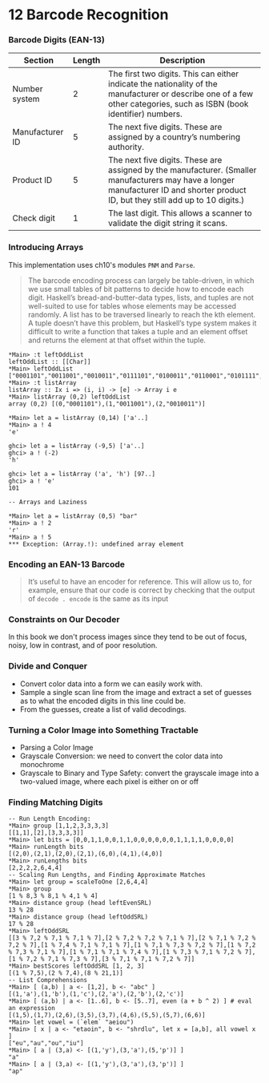 # 12 Barcode Recognition


### Barcode Digits (EAN-13)

Section      | Length | Description
-------------|--------|------------
Number system | 2 |The first two digits. This can either indicate the nationality of the manufacturer or describe one of a few other categories, such as ISBN (book identifier) numbers.
Manufacturer ID | 5 | The next five digits. These are assigned by a country’s numbering authority.
Product ID | 5 | The next five digits. These are assigned by the manufacturer. (Smaller manufacturers may have a longer manufacturer ID and shorter product ID, but they still add up to 10 digits.)
Check digit | 1 | The last digit. This allows a scanner to validate the digit string it scans.

### Introducing Arrays

This implementation uses ch10's modules `PNM` and `Parse`.

> The barcode encoding process can largely be table-driven, in which we use small tables of bit patterns to decide how to encode each digit. Haskell’s bread-and-butter-data types, lists, and tuples are not well-suited to use for tables whose elements may be accessed randomly. A list has to be traversed linearly to reach the kth element. A tuple doesn’t have this problem, but Haskell’s type system makes it difficult to write a function that takes a tuple and an element offset and returns the element at that offset within the tuple.

```
*Main> :t leftOddList
leftOddList :: [[Char]]
*Main> leftOddList
["0001101","0011001","0010011","0111101","0100011","0110001","0101111","0111011","0110111","0001011"]
*Main> :t listArray
listArray :: Ix i => (i, i) -> [e] -> Array i e
*Main> listArray (0,2) leftOddList
array (0,2) [(0,"0001101"),(1,"0011001"),(2,"0010011")]

*Main> let a = listArray (0,14) ['a'..]
*Main> a ! 4
'e'

ghci> let a = listArray (-9,5) ['a'..]
ghci> a ! (-2)
'h'

ghci> let a = listArray ('a', 'h') [97..]
ghci> a ! 'e'
101

-- Arrays and Laziness

*Main> let a = listArray (0,5) "bar"
*Main> a ! 2
'r'
*Main> a ! 5
*** Exception: (Array.!): undefined array element

```

### Encoding an EAN-13 Barcode

> It’s useful to have an encoder for reference. This will allow us to, for example, ensure that our code is correct by checking that the output of `decode . encode` is the same as its input

### Constraints on Our Decoder

In this book we don't process images since they tend to be out of focus, noisy, low in contrast, and of poor resolution.

### Divide and Conquer

- Convert color data into a form we can easily work with.
- Sample a single scan line from the image and extract a set of guesses as to what the encoded digits in this line could be.
- From the guesses, create a list of valid decodings.

### Turning a Color Image into Something Tractable

- Parsing a Color Image
- Grayscale Conversion: we need to convert the color data into monochrome
- Grayscale to Binary and Type Safety: convert the grayscale image into a two-valued image, where each pixel is either on or off

### Finding Matching Digits

```
-- Run Length Encoding:
*Main> group [1,1,2,3,3,3,3]
[[1,1],[2],[3,3,3,3]]
*Main> let bits = [0,0,1,1,0,0,1,1,0,0,0,0,0,0,1,1,1,1,0,0,0,0]
*Main> runLength bits
[(2,0),(2,1),(2,0),(2,1),(6,0),(4,1),(4,0)]
*Main> runLengths bits
[2,2,2,2,6,4,4]
-- Scaling Run Lengths, and Finding Approximate Matches
*Main> let group = scaleToOne [2,6,4,4]
*Main> group
[1 % 8,3 % 8,1 % 4,1 % 4]
*Main> distance group (head leftEvenSRL)
13 % 28
*Main> distance group (head leftOddSRL)
17 % 28
*Main> leftOddSRL
[[3 % 7,2 % 7,1 % 7,1 % 7],[2 % 7,2 % 7,2 % 7,1 % 7],[2 % 7,1 % 7,2 % 7,2 % 7],[1 % 7,4 % 7,1 % 7,1 % 7],[1 % 7,1 % 7,3 % 7,2 % 7],[1 % 7,2 % 7,3 % 7,1 % 7],[1 % 7,1 % 7,1 % 7,4 % 7],[1 % 7,3 % 7,1 % 7,2 % 7],[1 % 7,2 % 7,1 % 7,3 % 7],[3 % 7,1 % 7,1 % 7,2 % 7]]
*Main> bestScores leftOddSRL [1, 2, 3]
[(1 % 7,5),(2 % 7,4),(8 % 21,1)]
-- List Comprehensions
*Main> [ (a,b) | a <- [1,2], b <- "abc" ]
[(1,'a'),(1,'b'),(1,'c'),(2,'a'),(2,'b'),(2,'c')]
*Main> [ (a,b) | a <- [1..6], b <- [5..7], even (a + b ^ 2) ] # eval an expression
[(1,5),(1,7),(2,6),(3,5),(3,7),(4,6),(5,5),(5,7),(6,6)]
*Main> let vowel = (`elem` "aeiou")
*Main> [ x | a <- "etaoin", b <- "shrdlu", let x = [a,b], all vowel x ]
["eu","au","ou","iu"]
*Main> [ a | (3,a) <- [(1,'y'),(3,'a'),(5,'p')] ]
"a"
*Main> [ a | (3,a) <- [(1,'y'),(3,'a'),(3,'p')] ]
"ap"

```

